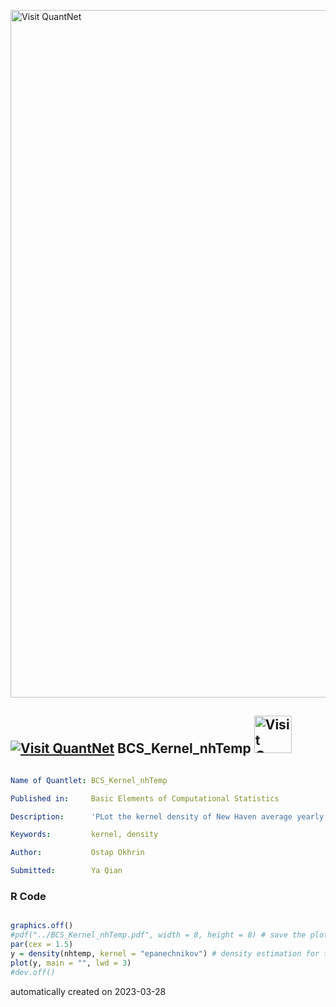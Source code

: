 [<img src="https://github.com/QuantLet/Styleguide-and-FAQ/blob/master/pictures/banner.png" width="1100" alt="Visit QuantNet">](http://quantlet.de/)

## [<img src="https://github.com/QuantLet/Styleguide-and-FAQ/blob/master/pictures/qloqo.png" alt="Visit QuantNet">](http://quantlet.de/) **BCS_Kernel_nhTemp** [<img src="https://github.com/QuantLet/Styleguide-and-FAQ/blob/master/pictures/QN2.png" width="60" alt="Visit QuantNet 2.0">](http://quantlet.de/)

```yaml

Name of Quantlet: BCS_Kernel_nhTemp

Published in: 	  Basic Elements of Computational Statistics

Description:      'PLot the kernel density of New Haven average yearly temperatures.'

Keywords:         kernel, density

Author:           Ostap Okhrin

Submitted:        Ya Qian

```

### R Code
```r

graphics.off() 
#pdf("../BCS_Kernel_nhTemp.pdf", width = 8, height = 8) # save the plot to your file
par(cex = 1.5)
y = density(nhtemp, kernel = "epanechnikov") # density estimation for temperature
plot(y, main = "", lwd = 3)
#dev.off()
```

automatically created on 2023-03-28